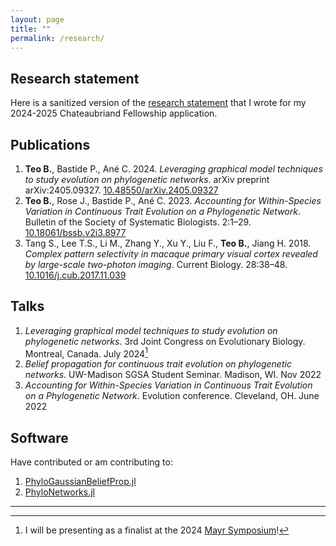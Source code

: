 ```yaml
---
layout: page
title: ""
permalink: /research/
---
```


## Research statement
Here is a sanitized version of the [research statement](/files/research_statement.pdf)
that I wrote for my 2024-2025 Chateaubriand Fellowship application.

## Publications
1. **Teo B.**, Bastide P., Ané C. 2024. *Leveraging graphical model techniques to study evolution on phylogenetic networks*. arXiv preprint arXiv:2405.09327. [10.48550/arXiv.2405.09327](https://doi.org/10.48550/arXiv.2405.09327)
2. **Teo B.**, Rose J., Bastide P., Ané C. 2023. *Accounting for Within-Species Variation in Continuous Trait Evolution on a Phylogenetic Network*. Bulletin of the Society of Systematic Biologists. 2:1–29. [10.18061/bssb.v2i3.8977](https://doi.org/10.18061/bssb.v2i3.8977)
3. Tang S., Lee T.S., Li M., Zhang Y., Xu Y., Liu F., **Teo B.**, Jiang H. 2018. *Complex pattern selectivity in macaque primary visual cortex revealed by large-scale two-photon imaging*. Current Biology. 28:38–48. [10.1016/j.cub.2017.11.039](https://doi.org/10.1016/j.cub.2017.11.039)

## Talks
1. *Leveraging graphical model techniques to study evolution on phylogenetic networks*. 3rd Joint Congress on Evolutionary Biology. Montreal, Canada. July 2024[^1]
2. *Belief propagation for continuous trait evolution on phylogenetic networks*. UW-Madison SGSA Student Seminar. Madison, WI. Nov 2022
3. *Accounting for Within-Species Variation in Continuous Trait Evolution on a Phylogenetic Network*. Evolution conference. Cleveland, OH. June 2022

## Software
Have contributed or am contributing to:
1. [PhyloGaussianBeliefProp.jl](https://github.com/cecileane/PhyloGaussianBeliefProp.jl)
2. [PhyloNetworks.jl](https://github.com/crsl4/PhyloNetworks.jl)

---

[^1]: I will be presenting as a finalist at the 2024 [Mayr Symposium](https://www.systbio.org/ernst-mayr-award.html)!